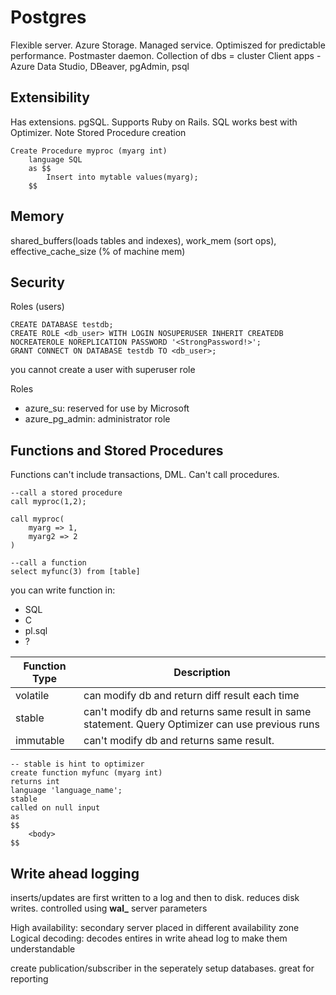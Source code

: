 # Postgres

Flexible server. Azure Storage.
Managed service. Optimiszed for predictable performance.
Postmaster daemon. Collection of dbs = cluster
Client apps - Azure Data Studio, DBeaver, pgAdmin, psql

## Extensibility
Has extensions. pgSQL. Supports Ruby on Rails.
SQL works best with Optimizer.
Note Stored Procedure creation
```
Create Procedure myproc (myarg int)
    language SQL
    as $$
        Insert into mytable values(myarg);
    $$
```

## Memory
shared_buffers(loads tables and indexes), work_mem (sort ops), effective_cache_size (% of machine mem) 

## Security
Roles (users)
```
CREATE DATABASE testdb;
CREATE ROLE <db_user> WITH LOGIN NOSUPERUSER INHERIT CREATEDB NOCREATEROLE NOREPLICATION PASSWORD '<StrongPassword!>';
GRANT CONNECT ON DATABASE testdb TO <db_user>;
```

you cannot create a user with superuser role

Roles
- azure_su: reserved for use by Microsoft
- azure_pg_admin: administrator role

## Functions and Stored Procedures
Functions can't include transactions, DML. Can't call procedures.
```
--call a stored procedure
call myproc(1,2);

call myproc(
    myarg => 1,
    myarg2 => 2
)

--call a function
select myfunc(3) from [table]
```

you can write function in: 
- SQL
- C
- pl.sql
- ?

| Function Type | Description |
| --- | --- |
| volatile | can modify db and return diff result each time |
| stable | can't modify db and returns same result in same statement. Query Optimizer can use previous runs | 
| immutable | can't modify db and returns same result. |

```
-- stable is hint to optimizer
create function myfunc (myarg int)
returns int 
language 'language_name';
stable
called on null input
as
$$
    <body>
$$
```

## Write ahead logging
inserts/updates are first written to a log and then to disk. reduces disk writes.
controlled using **wal_** server parameters

High availability: secondary server placed in different availability zone
Logical decoding: decodes entires in write ahead log to make them understandable

create publication/subscriber in the seperately setup databases. great for reporting